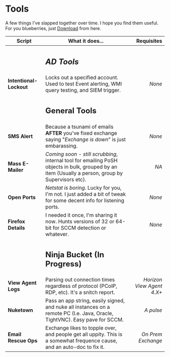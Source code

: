 # Tools
A few things I've slapped together over time.  I hope you find them useful.
For you blueberries, just [Download](https://github.com/BlueTeamNinja/Tools/archive/master.zip "The path to greatness")  from here.  

**Script** | What it does... | Requisites
---|---|---:
||<h2> *AD Tools* |
  **Intentional-Lockout** |  Locks out a specified account.  Used to test Event alerting, WMI query testing, and SIEM trigger. | *None*
||<h2> General Tools|
**SMS Alert** | Because a tsunami of emails **AFTER** you've fixed exchange saying "*Exchange is down*" is just embarassing.  | *None*
**Mass E-Mailer** | *Coming soon - still scrubbing*, internal tool for emailing PoSH objects in bulk, grouped by an item (Usually a person, group by Supervisors etc).  | *NA*
**Open Ports** | _Netstat is boring_.  Lucky for you, I'm not.  I just added a bit of tweak for some decent info for listening ports. | *None*
**Firefox Details** | I needed it once, I'm sharing it now.  Hunts versions of 32 or 64-bit for SCCM detection or whatever. | *None*
||<h2> Ninja Bucket (In Progress)|
**View Agent Logs** | Parsing out connection times regardless of protocol (PCoIP, RDP, etc). It's a snitch report.  | *Horizon View Agent 4.X+*
**Nuketown** | Pass an app string, easily signed, and nuke all instances on a remote PC (I.e. Java, Oracle, TightVNC).  Easy pave for SCCM. | *A pulse*
**Email Rescue Ops** | Exchange likes to topple over, and people get all uppity.  This is a somewhat frequence cause, and an auto-doc to fix it.  | *On Prem Exchange*

